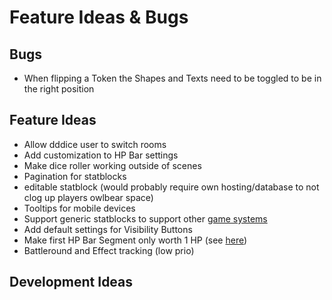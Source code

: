 # Feature Ideas & Bugs

## Bugs

+ When flipping a Token the Shapes and Texts need to be toggled to be in the right position

## Feature Ideas

+ Allow dddice user to switch rooms
+ Add customization to HP Bar settings
+ Make dice roller working outside of scenes
+ Pagination for statblocks
+ editable statblock (would probably require own hosting/database to not clog up players owlbear space)
+ Tooltips for mobile devices
+ Support generic statblocks to support other [game systems](https://discord.com/channels/795808973743194152/1157319743196364971/1157319743196364971)
+ Add default settings for Visibility Buttons
+ Make first HP Bar Segment only worth 1 HP (see [here](https://github.com/kamejosh/owlbear-hp-tracker/issues/23))
+ Battleround and Effect tracking (low prio)

## Development Ideas

